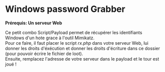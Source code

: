 # Windows password Grabber

**Prérequis: Un serveur Web**

Ce petit combo Script/Payload permet de récupérer les identifiants Windows d'un hote grace à l'outil Mimikatz.<br /> 
Pour ce faire, il faut placer le script *rx.php* dans votre serveur Web, lui donner les droits d'éxécution et donner les droits d'écriture dans ce dossier (pour pouvoir écrire le fichier de loot).<br /> 
Ensuite, remplacez l'adresse de votre serveur dans le payload et le tour est joué !<br /> 
